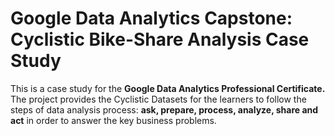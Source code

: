 # Google Data Analytics Capstone: Cyclistic Bike-Share Analysis Case Study
This is a case study for the **Google Data Analytics Professional Certificate.** The project provides the Cyclistic Datasets for the learners to follow the steps of data analysis process: **ask, prepare, process, analyze, share and act** in order to answer the key business problems. 
